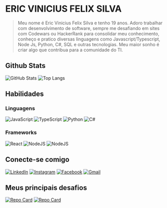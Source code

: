 # ERIC VINICIUS FELIX SILVA

> Meu nome é Eric Vinicius Felix Silva e tenho 19 anos. Adoro trabalhar com desenvolvimento de software, sempre me desafiando em sites com Codewars ou HackerRank para consolidar meu conhecimento, conheço e pratico diversas linguagens como Javascript/Typescript, Node Js, Python, C#, SQL e outras tecnologias. Meu maior sonho é criar algo que contribua para a comunidade do TI.

## Github Stats

![GitHub Stats](https://github-readme-stats.vercel.app/api?username=Ericvini000&theme=transparent&bg_color=000&border_color=30A3DC&show_icons=true&icon_color=30A3DC&title_color=E94D5F&text_color=FFF) ![Top Langs](https://github-readme-stats-git-masterrstaa-rickstaa.vercel.app/api/top-langs/?username=Ericvini000&layout=compact&bg_color=000&border_color=30A3DC&title_color=E94D5F&text_color=FFF)

## Habilidades

### Linguagens

![JavaScript](https://img.shields.io/badge/JavaScript-000?style=for-the-badge&logo=javascript) ![TypeScript](https://img.shields.io/badge/TypeScript-000?style=for-the-badge&logo=typescript) ![Python](https://img.shields.io/badge/Python-000?style=for-the-badge&logo=python) ![C#](https://img.shields.io/badge/C%23-000?style=for-the-badge&logo=c-sharp&logoColor=823085)

### Frameworks

![React](https://img.shields.io/badge/React-000?style=for-the-badge&logo=react)
![NodeJS](https://img.shields.io/badge/NodeJs-000?style=for-the-badge&logo=nodedotjs)
![NodeJS](https://img.shields.io/badge/Express-000?style=for-the-badge&logo=express)

## Conecte-se comigo

[![LinkedIn](https://img.shields.io/badge/LinkedIn-0E76A8?style=for-the-badge&logo=linkedin&logoColor=fff)](https://www.linkedin.com/in/eric-vinicius-felix-silva-457b63249/) [![Instagram](https://img.shields.io/badge/Instagram-E4405F?style=for-the-badge&logo=instagram&logoColor=white)](https://www.instagram.com/_ericvini_/) [![Facebook](https://img.shields.io/badge/Facebook-3b5998?style=for-the-badge&logo=facebook&logoColor=fff)](https://www.facebook.com/eric.felixsilva/) [![Gmail](https://img.shields.io/badge/-Gmail-ff5550?style=for-the-badge&logo=gmail&logoColor=white)](mailto:ericviniciusfelixsilva@gmail.com)

## Meus principais desafios

[![Repo Card](https://github-readme-stats.vercel.app/api/pin/?username=Ericvini000&repo=My-Portfolio-Next-JS&bg_color=000&border_color=30A3DC&show_icons=true&icon_color=30A3DC&title_color=E94D5F&text_color=FFF)](https://github.com/Ericvini000/My-Portfolio-Next-JS) [![Repo Card](https://github-readme-stats.vercel.app/api/pin/?username=Ericvini000&repo=Project__E-commerce&bg_color=000&border_color=30A3DC&show_icons=true&icon_color=30A3DC&title_color=E94D5F&text_color=FFF)](https://github.com/Ericvini000/Project__E-commerce)
